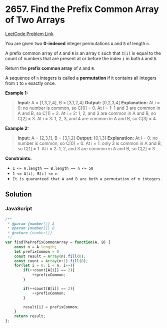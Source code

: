 # 2657. Find the Prefix Common Array of Two Arrays

[LeetCode Problem Link](https://leetcode.com/problems/find-the-prefix-common-array-of-two-arrays/)

You are given two **0-indexed** integer permutations `A` and `B` of length `n`.

A prefix common array of `A` and `B` is an array `C` such that `C[i]` is equal to the count of numbers that are present at or before the index `i` in both `A` and `B`.

Return the **prefix common array** of `A` and `B`.

A sequence of `n` integers is called a **permutation** if it contains all integers from `1` to `n` exactly once.

**Example 1:**

>**Input:** A = [1,3,2,4], B = [3,1,2,4]
**Output:** [0,2,3,4]
**Explanation:** At i = 0: no number is common, so C[0] = 0.
At i = 1: 1 and 3 are common in A and B, so C[1] = 2.
At i = 2: 1, 2, and 3 are common in A and B, so C[2] = 3.
At i = 3: 1, 2, 3, and 4 are common in A and B, so C[3] = 4.

**Example 2:**

>**Input:** A = [2,3,1], B = [3,1,2]
**Output:** [0,1,3]
**Explanation:** At i = 0: no number is common, so C[0] = 0.
At i = 1: only 3 is common in A and B, so C[1] = 1.
At i = 2: 1, 2, and 3 are common in A and B, so C[2] = 3.

**Constraints:**

* `1 <= A.length == B.length == n <= 50`
* `1 <= A[i], B[i] <= n`
* `It is guaranteed that A and B are both a permutation of n integers.`

## Solution

### JavaScript

```javaScript
/**
 * @param {number[]} A
 * @param {number[]} B
 * @return {number[]}
 */
var findThePrefixCommonArray = function(A, B) {
    const n = A.length;
    let prefixCommon = 0
    const result = Array(n).fill(0);
    const count = Array(n+1).fill(0);
    for(let i = 0; i < n; i++){
        if(++count[A[i]] == 2){
            ++prefixCommon;
        }

        if(++count[B[i]] == 2){
            ++prefixCommon;
        }

        result[i] = prefixCommon;
    }
    return result;
};
```
